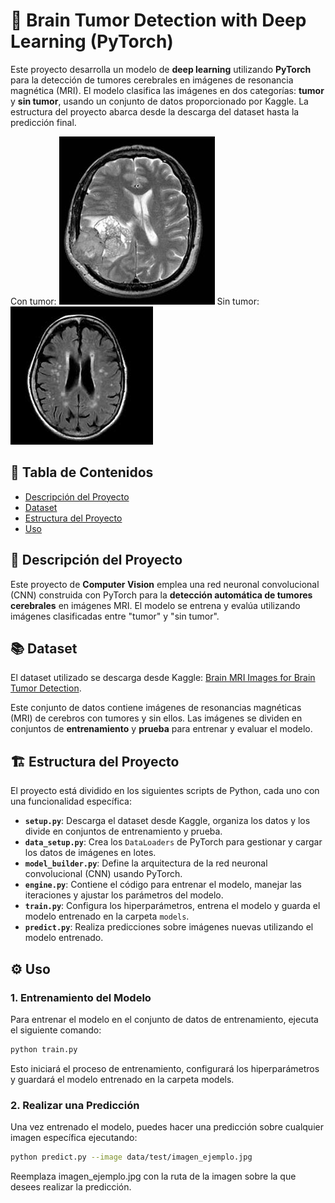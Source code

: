 # 🧠 Brain Tumor Detection with Deep Learning (PyTorch)

Este proyecto desarrolla un modelo de **deep learning** utilizando **PyTorch** para la detección de tumores cerebrales en imágenes de resonancia magnética (MRI). El modelo clasifica las imágenes en dos categorías: **tumor** y **sin tumor**, usando un conjunto de datos proporcionado por Kaggle. La estructura del proyecto abarca desde la descarga del dataset hasta la predicción final.

Con tumor: ![Imagen con tumor](data/cancer_data/test/con_cancer/Y116.JPG)  Sin tumor: ![Imagen sin tumor](data/cancer_data/test/sin_cancer/18%20no.jpg)

## 📑 Tabla de Contenidos
- [Descripción del Proyecto](#-descripción-del-proyecto)
- [Dataset](#-dataset)
- [Estructura del Proyecto](#-estructura-del-proyecto)
- [Uso](#-uso)

## 📝 Descripción del Proyecto

Este proyecto de **Computer Vision** emplea una red neuronal convolucional (CNN) construida con PyTorch para la **detección automática de tumores cerebrales** en imágenes MRI. El modelo se entrena y evalúa utilizando imágenes clasificadas entre "tumor" y "sin tumor".

## 📚 Dataset

El dataset utilizado se descarga desde Kaggle: [Brain MRI Images for Brain Tumor Detection](https://www.kaggle.com/datasets/navoneel/brain-mri-images-for-brain-tumor-detection).

Este conjunto de datos contiene imágenes de resonancias magnéticas (MRI) de cerebros con tumores y sin ellos. Las imágenes se dividen en conjuntos de **entrenamiento** y **prueba** para entrenar y evaluar el modelo.

## 🏗️ Estructura del Proyecto

El proyecto está dividido en los siguientes scripts de Python, cada uno con una funcionalidad específica:

- **`setup.py`**: Descarga el dataset desde Kaggle, organiza los datos y los divide en conjuntos de entrenamiento y prueba.
- **`data_setup.py`**: Crea los `DataLoaders` de PyTorch para gestionar y cargar los datos de imágenes en lotes.
- **`model_builder.py`**: Define la arquitectura de la red neuronal convolucional (CNN) usando PyTorch.
- **`engine.py`**: Contiene el código para entrenar el modelo, manejar las iteraciones y ajustar los parámetros del modelo.
- **`train.py`**: Configura los hiperparámetros, entrena el modelo y guarda el modelo entrenado en la carpeta `models`.
- **`predict.py`**: Realiza predicciones sobre imágenes nuevas utilizando el modelo entrenado.

## ⚙️ Uso

### 1. Entrenamiento del Modelo

Para entrenar el modelo en el conjunto de datos de entrenamiento, ejecuta el siguiente comando:

```bash
python train.py
```

Esto iniciará el proceso de entrenamiento, configurará los hiperparámetros y guardará el modelo entrenado en la carpeta models.

### 2. Realizar una Predicción
Una vez entrenado el modelo, puedes hacer una predicción sobre cualquier imagen específica ejecutando:

```bash
python predict.py --image data/test/imagen_ejemplo.jpg
```
Reemplaza imagen_ejemplo.jpg con la ruta de la imagen sobre la que desees realizar la predicción.
